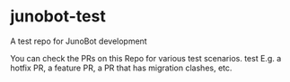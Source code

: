 # junobot-test

A test repo for JunoBot development

You can check the PRs on this Repo for various test scenarios.
test
E.g. a hotfix PR, a feature PR, a PR that has migration clashes, etc.


